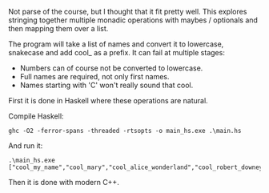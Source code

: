 Not parse of the course, but I thought that it fit pretty well. This explores stringing together multiple monadic operations with maybes / optionals and then mapping them over a list.

The program will take a list of names and convert it to lowercase, snakecase and add cool_ as a prefix. It can fail at multiple stages:
 - Numbers can of course not be converted to lowercase.
 - Full names are required, not only first names.
 - Names starting with 'C' won't really sound that cool.

First it is done in Haskell where these operations are natural.

Compile Haskell:
```shell
ghc -O2 -ferror-spans -threaded -rtsopts -o main_hs.exe .\main.hs
```

And run it:
```shell
.\main_hs.exe
["cool_my_name","cool_mary","cool_alice_wonderland","cool_robert_downey","cool_joey","cool_john_doe"]
```

Then it is done with modern C++.